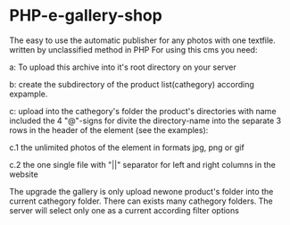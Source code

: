 # PHP-e-gallery-shop
The easy to use the automatic publisher for any photos with one textfile. written by unclassified method in PHP
For using this cms you need:

a: To upload this archive into it's root directory on your server

b: create the subdirectory of the product list(cathegory) according expample. 

c: upload into the cathegory's folder the product's directories with name included the 4 "@"-signs for divite the directory-name into the separate 3 rows in the header of the element (see the examples): 

c.1 the unlimited photos of the element in formats jpg, png or gif

c.2 the one single file with "||" separator for left and right columns in the website 

The upgrade the gallery is only upload newone product's folder into the current cathegory folder. There can exists many cathegory folders. The server will select only one as a current according filter options
